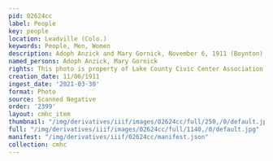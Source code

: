 ```yaml
---
pid: 02624cc
label: People
key: people
location: Leadville (Colo.)
keywords: People, Men, Women
description: Adoph Anzick and Mary Gornick, November 6, 1911 (Boynton)
named_persons: Adoph Anzick, Mary Gornick
rights: This photo is property of Lake County Civic Center Association.
creation_date: 11/06/1911
ingest_date: '2021-03-30'
format: Photo
source: Scanned Negative
order: '2399'
layout: cmhc_item
thumbnail: "/img/derivatives/iiif/images/02624cc/full/250,/0/default.jpg"
full: "/img/derivatives/iiif/images/02624cc/full/1140,/0/default.jpg"
manifest: "/img/derivatives/iiif/02624cc/manifest.json"
collection: cmhc
---
```

